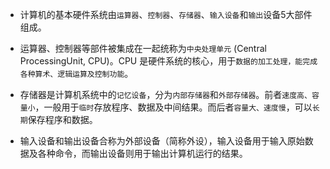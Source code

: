 
- 计算机的基本硬件系统由`运算器`、`控制器`、`存储器`、`输入设备`和`输出`设备5大部件组成。

- 运算器、控制器等部件被集成在一起统称为`中央处理单元` (Central ProcessingUnit, CPU)。CPU 是硬件系统的核心，用于`数据的加工处理，能完成各种算术、逻辑运算及控制功能`。

- 存储器是计算机系统中的`记忆设备`，分为`内部存储器`和`外部存储器`。前者`速度高、容量小`，一般用于`临时`存放程序、数据及中间结果。而后者`容量大、速度慢`，可以`长期`保存程序和数据。

- 输入设备和输出设备合称为外部设备（简称外设），输入设备用于输入原始数据及各种命令，而输出设备则用于输出计算机运行的结果。